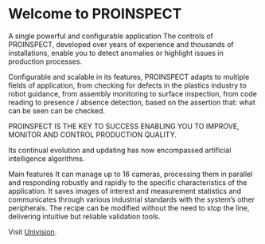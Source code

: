 # Welcome to PROINSPECT

A single powerful and configurable application
The controls of PROINSPECT, developed over years of experience and thousands of installations, enable you to detect anomalies or highlight issues in production processes.

Configurable and scalable in its features, PROINSPECT adapts to multiple fields of application, from checking for defects in the plastics industry to robot guidance, from assembly monitoring to surface inspection, from code reading to presence / absence detection, based on the assertion that: what can be seen can be checked.
 
PROINSPECT IS THE KEY TO SUCCESS ENABLING YOU TO IMPROVE, MONITOR AND CONTROL PRODUCTION QUALITY.

Its continual evolution and updating has now encompassed artificial intelligence algorithms.

Main features
It can manage up to 16 cameras, processing them in parallel and responding robustly and rapidly to the specific characteristics of the application.
It saves images of interest and measurement statistics and communicates through various industrial standards with the system’s other peripherals.
The recipe can be modified without the need to stop the line, delivering intuitive but reliable validation tools.

Visit [Univision](https://www.univision.it/).